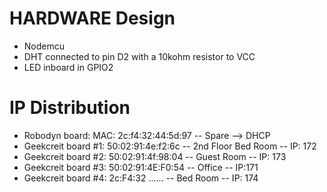 # HARDWARE Design
- Nodemcu
- DHT connected to pin D2 with a 10kohm resistor to VCC
- LED inboard in GPIO2    
# IP Distribution
- Robodyn board: MAC: 2c:f4:32:44:5d:97 -- Spare --> DHCP
- Geekcreit board #1: 50:02:91:4e:f2:6c -- 2nd Floor Bed Room -- IP: 172
- Geekcreit board #2: 50:02:91:4f:98:04 -- Guest Room -- IP: 173
- Geekcreit board #3: 50:02:91:4E:F0:54 -- Office -- IP:171
- Geekcreit board #4: 2c:F4:32 ......   -- Bed Room -- IP: 174 
